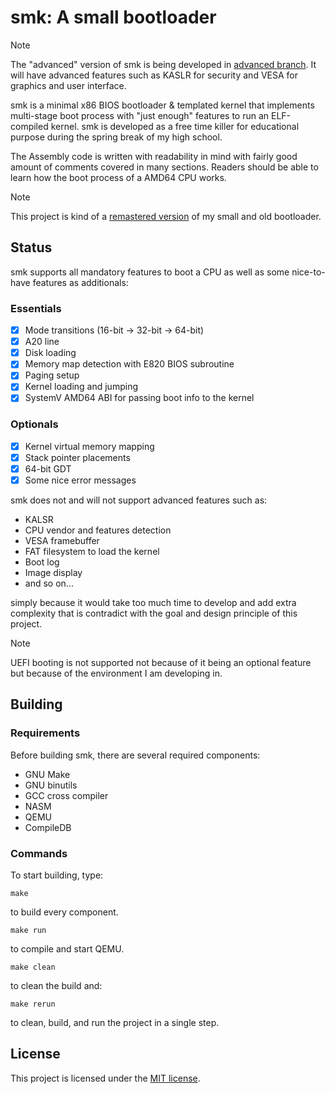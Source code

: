 # smk: A small bootloader

> [!NOTE]
> The "advanced" version of smk is being developed in 
> [advanced branch](https://github.com/alpluspluss/smk/tree/advanced). It will have advanced features such as KASLR for security 
> and VESA for graphics and user interface.

smk is a minimal x86 BIOS bootloader & templated kernel that implements multi-stage boot process with "just enough" 
features to run an ELF-compiled kernel. smk is developed as a free time killer for educational purpose during 
the spring break of my high school.

The Assembly code is written with readability in mind with fairly good amount of comments covered in many sections. 
Readers should be able to learn how the boot process of a AMD64 CPU works.

> [!NOTE]
> This project is kind of a [remastered version](https://github.com/alpluspluss/bootloader-x86_64) of my small and old 
> bootloader.

## Status

smk supports all mandatory features to boot a CPU as well as some nice-to-have features as additionals:

### Essentials

- [X] Mode transitions (16-bit -> 32-bit -> 64-bit)
- [X] A20 line
- [X] Disk loading
- [X] Memory map detection with E820 BIOS subroutine
- [X] Paging setup
- [X] Kernel loading and jumping
- [X] SystemV AMD64 ABI for passing boot info to the kernel

### Optionals

- [X] Kernel virtual memory mapping
- [X] Stack pointer placements
- [x] 64-bit GDT
- [X] Some nice error messages

smk does not and will not support advanced features such as:

- KALSR
- CPU vendor and features detection
- VESA framebuffer
- FAT filesystem to load the kernel
- Boot log
- Image display
- and so on...

simply because it would take too much time to develop and add extra complexity that is contradict with the goal and 
design principle of this project.

> [!NOTE]
> UEFI booting is not supported not because of it being an optional feature but because of the environment I 
> am developing in.

## Building

### Requirements

Before building smk, there are several required components:

- GNU Make
- GNU binutils
- GCC cross compiler
- NASM
- QEMU
- CompileDB

### Commands

To start building, type:

```shell
make
```

to build every component.

```shell
make run
```

to compile and start QEMU.

```shell
make clean
```

to clean the build and:

```shell
make rerun
```

to clean, build, and run the project in a single step.

## License

This project is licensed under the [MIT license](LICENSE).